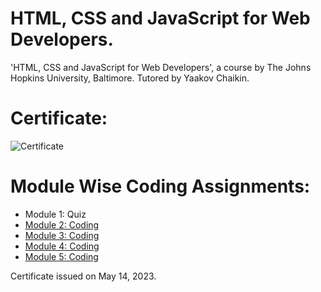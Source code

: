 # HTML, CSS and JavaScript for Web Developers.

'HTML, CSS and JavaScript for Web Developers', a course by The Johns Hopkins University, Baltimore. Tutored by Yaakov Chaikin.


# Certificate:

![Certificate](https://github.com/godofdocsync/html-css-js-john-hopkins/blob/main/certificate.png)


# Module Wise Coding Assignments:

* Module 1: Quiz
* [Module 2: Coding](https://github.com/godofdocsync/html-css-js-john-hopkins/blob/main/Module%202/index.html)
* [Module 3: Coding](https://github.com/godofdocsync/html-css-js-john-hopkins/blob/main/Module%203/index.html)
* [Module 4: Coding](https://github.com/godofdocsync/html-css-js-john-hopkins/blob/main/Module%204/index.html)
* [Module 5: Coding](https://github.com/godofdocsync/html-css-js-john-hopkins/blob/main/Module%205/index.html)






Certificate issued on May 14, 2023.
